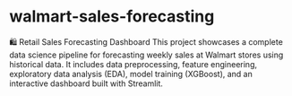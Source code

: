 # walmart-sales-forecasting
🛍️ Retail Sales Forecasting Dashboard
This project showcases a complete data science pipeline for forecasting weekly sales at Walmart stores using historical data. It includes data preprocessing, feature engineering, exploratory data analysis (EDA), model training (XGBoost), and an interactive dashboard built with Streamlit.
